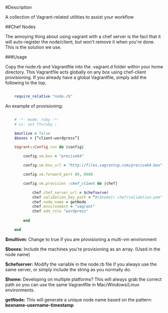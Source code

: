 #Description

A collection of Vagrant-related utilities to assist your workflow

##Chef Nodes

The annoying thing about using vagrant with a chef server is the fact that it will auto-register the node/client, but won't remove it when you're done. This is the solution we use.

###Usage

Copy the node.rb and Vagrantfile into the .vagrant.d folder within your home directory. This Vagrantfile acts globally on any box using chef-client provisioning.  If you already have a global Vagrantfile, simply add the following to the top.

```ruby

	require_relative "node.rb"

```

An example of provisioning:

```ruby

	# -*- mode: ruby -*-
	# vi: set ft=ruby :

	$mutlivm = false
	$boxes = [“client-wordpress”]

	Vagrant::Config.run do |config|

 		config.vm.box = "precise64"

  		config.vm.box_url = "http://files.vagrantup.com/precise64.box"

 		config.vm.forward_port 80, 8080

  		config.vm.provision :chef_client do |chef|

    		chef.chef_server_url = $chefserver
    		chef.validation_key_path = “#{$home}/.chef/validation.pem"
    		chef.node_name = getNode
    		chef.environment = "vagrant"
    		chef.add_role "wordpress"
    	
    	end

	end

```

**$multivm:** Change to true if you are provisioning a multi-vm environment

**$boxes:** Include the machines you’re provisioning as an array. (Used in the node name)

**$chefserver:** Modify the variable in the node.rb file if you always use the same server, or simply include the string as you normally do.

**$home:** Developing on multiple platforms? This will always grab the correct path so you can use the same Vagrantfile in Mac/Windows/Linux environments.

**getNode:** This will generate a unique node name based on the pattern: **boxname-username-timestamp**

